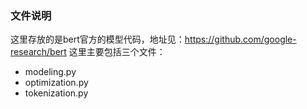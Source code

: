 ### 文件说明

这里存放的是bert官方的模型代码，地址见：https://github.com/google-research/bert
这里主要包括三个文件：
- modeling.py
- optimization.py
- tokenization.py